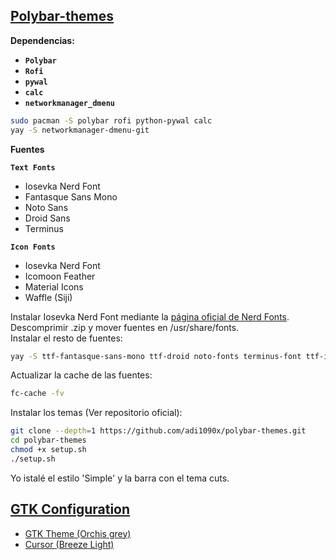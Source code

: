 <!--                 Polybar themes installation section                     -->
<h2><a href="https://github.com/adi1090x/polybar-themes">Polybar-themes</a></h2>

**Dependencias:**
- **`Polybar`**
- **`Rofi`**
- **`pywal`**
- **``calc``**
- **``networkmanager_dmenu``**

```bash
sudo pacman -S polybar rofi python-pywal calc
yay -S networkmanager-dmenu-git
```

**Fuentes**

**``Text Fonts``**
- Iosevka Nerd Font
- Fantasque Sans Mono
- Noto Sans
- Droid Sans
- Terminus

**``Icon Fonts``**
- Iosevka Nerd Font
- Icomoon Feather
- Material Icons
- Waffle (Siji)

Instalar Iosevka Nerd Font mediante la <a href="https://www.nerdfonts.com/font-downloads">página oficial de Nerd Fonts</a>. Descomprimir .zip y mover fuentes en /usr/share/fonts. <br>
Instalar el resto de fuentes:

```bash
yay -S ttf-fantasque-sans-mono ttf-droid noto-fonts terminus-font ttf-icomoon-feather ttf-material-icons-git siji-git
````

Actualizar la cache de las fuentes:

```bash
fc-cache -fv
```

Instalar los temas (Ver repositorio oficial):

```bash
git clone --depth=1 https://github.com/adi1090x/polybar-themes.git
cd polybar-themes
chmod +x setup.sh
./setup.sh
```

Yo istalé el estilo 'Simple' y la barra con el tema cuts.

<!--                      GTK theme installation section                     -->
<h2><a href="#">GTK Configuration</a></h2>

- <a href="https://github.com/vinceliuice/Orchis-theme">GTK Theme (Orchis grey)</a>
- <a href="https://github.com/ful1e5/BreezeX_Cursor">Cursor (Breeze Light)</a>
